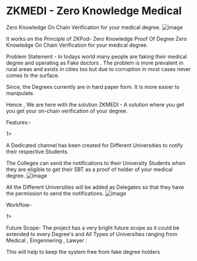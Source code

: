 # ZKMEDI - Zero Knowledge Medical 
Zero Knowledge On Chain Verification for your medical degree.
![image](https://user-images.githubusercontent.com/95926324/205470191-d72a0698-a861-424a-8f28-6014bc7d3530.png)

It works on the Principle of ZKPod- Zero Knowledge Proof Of Degree 
Zero Knowledge On Chain Verification for your medical degree.

Problem Statement - In todays world many people are faking their medical degree and operating as Fake doctors . 
The problem is more prevalent in rural areas and exists in cities too but due to corruption in most cases never comes to the surface.

Since, the Degrees currently are in hard paper form. It is more easier to manipulate.

Hence , We are here with the solution ZKMEDI - A solution where you get you get your on-chain verification of your degree.





Features:- 

1> 

A Dedicated channel has been created for Different Universities to notify their respective Students.

The Colleges can send the notifications to their University Students when they are eligible to get their SBT as a proof of holder of your medical degree.
![image](https://user-images.githubusercontent.com/95926324/205470108-c9c354bf-ba4f-4574-ad9f-027915db45b3.png)

All the Different Universities will be added as Delegates so that they have the permission to send the notifications.
![image](https://user-images.githubusercontent.com/95926324/205470159-fcb5cf1a-62e7-491f-a426-62a4f27272e8.png)


Workflow- 

1> 


Future Scope-  The project has a very bright future scope as it could be extended to every Degree's and All Types of Universities ranging from Medical , Eingennering , Lawyer .

This will help to keep the system free from fake degree holders 
